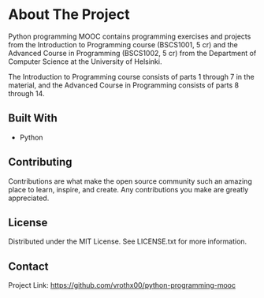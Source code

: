 # About The Project
Python programming MOOC contains programming exercises and projects from the Introduction to Programming course (BSCS1001, 5 cr) and the Advanced Course in Programming (BSCS1002, 5 cr) from the Department of Computer Science at the University of Helsinki.

The Introduction to Programming course consists of parts 1 through 7 in the material, and the Advanced Course in Programming consists of parts 8 through 14.

## Built With
- Python

## Contributing
Contributions are what make the open source community such an amazing place to learn, inspire, and create. Any contributions you make are greatly appreciated.

## License
Distributed under the MIT License. See LICENSE.txt for more information.

## Contact
Project Link: https://github.com/vrothx00/python-programming-mooc
